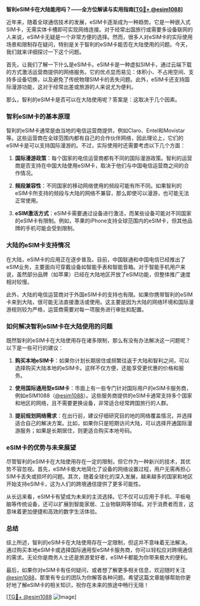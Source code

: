 **智利eSIM卡在大陆能用吗？——全方位解读与实用指南[[TG💪+ @esim1088](https://t.me/s/esim1088)]**

近年来，随着全球通信技术的发展，eSIM卡逐渐成为一种趋势。它是一种嵌入式SIM卡，无需实体卡槽即可实现网络连接。对于经常出国旅行或需要多设备联网的人来说，eSIM卡无疑是一个非常方便的选择。然而，很多人对eSIM卡的实际使用场景和限制存在疑问，特别是关于智利的eSIM卡能否在大陆使用的问题。今天，我们就来详细探讨一下这个问题。

首先，让我们了解一下什么是eSIM卡。eSIM卡是一种虚拟SIM卡，通过云端下载的方式激活运营商提供的网络服务。它的优点显而易见：体积小、不占用空间、支持多设备切换，以及避免了传统物理SIM卡的丢失问题。此外，eSIM卡还支持国际漫游功能，这对于经常出差或旅游的人来说尤为便利。

那么，智利的eSIM卡是否可以在大陆使用呢？答案是：这取决于几个因素。

### **智利eSIM卡的基本原理**

智利的eSIM卡通常是由当地的电信运营商提供，例如Claro、Entel和Movistar等。这些运营商在全球范围内都有自己的合作伙伴网络，因此理论上，它们的eSIM卡是可以支持国际漫游的。不过，实际使用时还需要考虑以下几个方面：

1. **国际漫游政策**：每个国家的电信运营商都有不同的国际漫游政策。智利的运营商是否支持在中国大陆使用eSIM卡，取决于他们与中国电信运营商之间的合作情况。
   
2. **频段兼容性**：不同国家的移动网络使用的频段可能有所不同。如果智利的eSIM卡所支持的频段与大陆的网络不兼容，那么即使可以漫游，也可能无法正常使用。

3. **eSIM激活方式**：eSIM卡需要通过设备进行激活，而某些设备可能对不同国家的eSIM卡有限制。例如，苹果的iPhone支持全球范围内的eSIM卡，但其他品牌的手机可能会受到限制。

### **大陆的eSIM卡支持情况**

在大陆，eSIM卡的应用正在逐步普及。目前，中国联通和中国电信已经推出了eSIM业务，主要面向可穿戴设备如智能手表和智能音箱。对于智能手机用户来说，虽然部分品牌（如苹果）已经在大陆地区开放了eSIM功能，但整体推广速度相对较慢。

此外，大陆的电信运营商对于外国eSIM卡的支持也有限。如果你携带智利的eSIM卡来到大陆，很可能无法直接激活或使用。这主要是因为大陆的网络环境和国际漫游规则较为严格，运营商需要对每一项服务进行审批和配置。

### **如何解决智利eSIM卡在大陆使用的问题**

既然智利的eSIM卡在大陆使用存在诸多限制，那么有没有办法解决这一问题呢？以下是一些可行的建议：

1. **购买本地eSIM卡**：如果你计划长期居住或频繁往返于大陆和智利之间，可以选择购买大陆本地的eSIM卡。这样不仅方便，还能享受更优惠的价格和服务。

2. **使用国际通用型eSIM卡**：市面上有一些专门针对国际用户的eSIM卡服务商，例如eSIM1088（[@esim1088](https://t.me/s/esim1088)）。这些服务商提供的eSIM卡通常支持多个国家和地区的网络，且不需要更换设备，非常适合经常跨国旅行的人群。

3. **提前规划网络需求**：在出行前，建议仔细研究目的地的网络覆盖情况，并选择适合自己的解决方案。比如，如果你只是短期访问大陆，可以选择开通国际漫游服务；如果是长期居住，则更适合购买本地号码。

### **eSIM卡的优势与未来展望**

尽管智利的eSIM卡在大陆使用存在一定的限制，但它作为一种新兴的技术，其优势不容忽视。首先，eSIM卡极大地简化了设备的网络设置过程，用户无需再担心SIM卡丢失或损坏的问题。其次，随着全球化的深入发展，越来越多的国家和地区开始支持eSIM卡，这为人们的跨境通信提供了更多可能性。

从长远来看，eSIM卡有望成为未来的主流选择。它不仅可以应用于手机、平板电脑等传统设备，还可以扩展到智能家居、工业物联网等领域。对于消费者而言，这意味着更加便捷和高效的数字生活体验。

### **总结**

综上所述，智利的eSIM卡在大陆使用存在一定限制，但这并不意味着无法解决。通过购买本地eSIM卡或选择国际通用型eSIM卡服务商，你可以轻松应对跨境通信的需求。无论你是商务人士还是旅游爱好者，eSIM卡都能为你带来极大的便利。

最后，如果你对eSIM卡有任何疑问，或者想了解更多相关信息，欢迎随时关注[@esim1088](https://t.me/s/esim1088)，那里有专业的团队为你解答各种问题。希望这篇文章能够帮助你更好地了解eSIM卡的相关知识，祝你在未来的旅途中畅行无阻！

[[TG💪+ @esim1088](https://t.me/s/esim1088) ![Image](https://i.postimg.cc/4NQfJmqS/Snipaste-2025-05-13-00-14-12.png)]